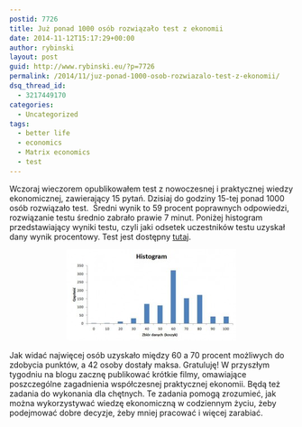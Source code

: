 ```yaml
---
postid: 7726
title: Już ponad 1000 osób rozwiązało test z ekonomii
date: 2014-11-12T15:17:29+00:00
author: rybinski
layout: post
guid: http://www.rybinski.eu/?p=7726
permalink: /2014/11/juz-ponad-1000-osob-rozwiazalo-test-z-ekonomii/
dsq_thread_id:
  - 3217449170
categories:
  - Uncategorized
tags:
  - better life
  - economics
  - Matrix economics
  - test
---
```

Wczoraj wieczorem opublikowałem test z nowoczesnej i praktycznej wiedzy ekonomicznej, zawierający 15 pytań. Dzisiaj do godziny 15-tej ponad 1000 osób rozwiązało test.  Średni wynik to 59 procent poprawnych odpowiedzi, rozwiązanie testu średnio zabrało prawie 7 minut. Poniżej histogram przedstawiający wyniki testu, czyli jaki odsetek uczestników testu uzyskał dany wynik procentowy. Test jest dostępny [tutaj](https://testmoz.com/392064).

<p style="text-align: center;">
  <a href="/uploads/2014/11/histogram_testu_ekonomia_w_matriksie.jpg"><img class="size-medium wp-image-7727 aligncenter" title="histogram_testu_ekonomia_w_matriksie" src="/uploads/2014/11/histogram_testu_ekonomia_w_matriksie-300x162.jpg" alt="" width="300" height="162" /></a>
</p>

<p style="text-align: left;">
  Jak widać najwięcej osób uzyskało między 60 a 70 procent możliwych do zdobycia punktów, a 42 osoby dostały maksa. Gratuluję! W przyszłym tygodniu na blogu zacznę publikować krótkie filmy, omawiające poszczególne zagadnienia współczesnej praktycznej ekonomii. Będą też zadania do wykonania dla chętnych. Te zadania pomogą zrozumieć, jak można wykorzystywać wiedzę ekonomiczną w codziennym życiu, żeby podejmować dobre decyzje, żeby mniej pracować i więcej zarabiać.
</p>
